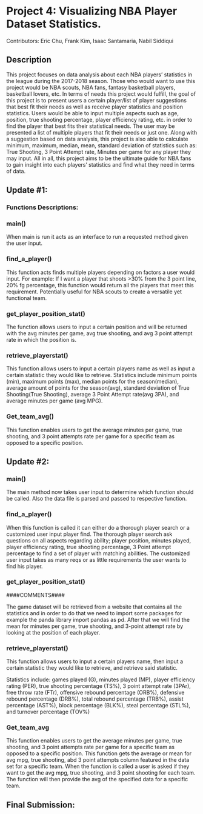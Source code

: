# Project 4: Visualizing NBA Player Dataset Statistics.

Contributors: Eric Chu, Frank Kim, Isaac Santamaria, Nabil Siddiqui 

## Description
 This project focuses on data analysis about each NBA players’ statistics in the league during the 2017-2018 season. Those who would want to use this project would be NBA scouts, NBA fans, fantasy basketball players, basketball lovers, etc. In terms of needs this project would fulfill, the goal of this project is to present users a certain player/list of player suggestions that best fit their needs as well as receive player statistics and position statistics. Users would be able to input multiple aspects such as age, position, true shooting percentage, player efficiency rating, etc. in order to find the player that best fits their statistical needs. The user may be presented a list of multiple players that fit their needs or just one. Along with a suggestion based on data analysis, this project is also able to calculate minimum, maximum, median, mean, standard deviation of statistics such as: True Shooting, 3 Point Attempt rate, Minutes per game for any player they may input. All in all, this project aims to be the ultimate guide for NBA fans to gain insight into each players’ statistics and find what they need in terms of data.


## Update #1: 

### Functions Descriptions:
### main()
  When main is run it acts as an interface to run a requested method given the user input.

### find_a_player()
  This function acts finds multiple players depending on factors a user would input. For example: If I want a player that shoots >30% from the 3 point line, 20% fg percentage, this function would return all the players that meet this requirement. Potentially useful for NBA scouts to create a versatile yet functional team. 

### get_player_position_stat()
The function allows users to input a certain position and will be returned with the avg minutes per game, avg true shooting, and avg 3 point attempt rate in which the position is.

### retrieve_playerstat()
This function allows users to input a certain players name as well as input a certain statistic they would like to retrieve. Statistics include minimum points (min), maximum points (max), median points for the season(median), average amount of  points for the season(avg), standard deviation of True Shooting(True Shooting), average 3 Point Attempt rate(avg 3PA), and average minutes per game (avg MPG).

### Get_team_avg()
This function enables users to get the average minutes per game, true shooting, and 3 point attempts rate per game for a specific team as opposed to a specific position.

## Update #2: 

### main()
  The main method now takes user input to determine which function should be called. Also the data file is parsed and passed to respective function. 

### find_a_player()
   When this function is called it can either do a thorough player search or a customized user input player find. The thorough player search ask questions on all aspects regarding ability;  player position, minutes played, player efficiency rating, true shooting percentage, 3 Point attempt percentage to find a set of player with matching abilities. The customized user input takes as many reqs or as little requirements the user wants to find his player. 

### get_player_position_stat()

####COMMENTS####

The game dataset will be retrieved from a website that contains all the statistics and in order to do that we need to import some packages for example the panda library 
import pandas as pd. After that we will find the mean for minutes per game, true shooting, and 3-point attempt rate by looking at the position of each player. 

### retrieve_playerstat()
This function allows users to input a certain players name, then input a certain statistic they would like to retrieve, and retrieve said statistic.

Statistics include: games played (G), minutes played (MP), player efficiency rating (PER), true shooting percentage (TS%), 3 point attempt rate (3PAr), free throw rate (FTr), offensive rebound percentage (ORB%), defensive rebound percentage (DRB%), total rebound percentage (TRB%), assist percentage (AST%), block percentage (BLK%), steal percentage (STL%), and turnover percentage (TOV%)

### Get_team_avg
This function enables users to get the average minutes per game, true shooting, and 3 point attempts rate per game for a specific team as opposed to a specific position.
This function gets the average or mean for avg mpg, true shooting, abd 3 point attempts column featured in the data set for a specific team. When the function is called a user is asked if they want to get the avg mpg, true shooting, and 3 point shooting for each team. The function will then provide the avg of the specified data for a specific team.



## Final Submission: 
